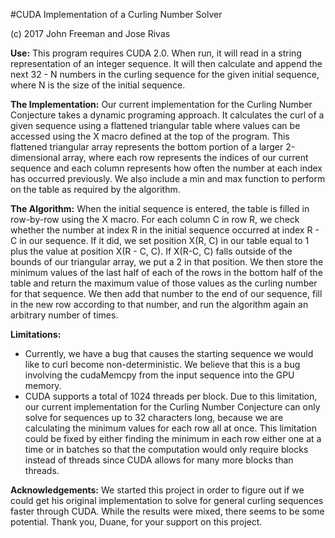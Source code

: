 #CUDA Implementation of a Curling Number Solver

(c) 2017 John Freeman and Jose Rivas

<b>Use:</b>
<lb>
This program requires CUDA 2.0. When run, it will read in a string representation of an integer sequence. It will then calculate and append the next 32 - N numbers in the curling sequence for the given initial sequence, where N is the size of the initial sequence.

<b>The Implementation:</b>
<lb>
Our current implementation for the Curling Number Conjecture takes a dynamic programing approach. It calculates the curl of a given sequence using a flattened triangular table where values can be accessed using the X macro defined at the top of the program. This flattened triangular array represents the bottom portion of a larger 2-dimensional array, where each row represents the indices of our current sequence and each column represents how often the number at each index has occurred previously. We also include a min and max function to perform on the table as required by the algorithm.

<b>The Algorithm:</b>
<lb>
When the initial sequence is entered, the table is filled in row-by-row using the X macro. For each column C in row R, we check whether the number at index R in the initial sequence occurred at index R - C in our sequence. If it did, we set position X(R, C) in our table equal to 1 plus the value at position X(R - C, C). If X(R-C, C) falls outside of the bounds of our triangular array, we put a 2 in that position. We then store the minimum values of the last half of each of the rows in the bottom half of the table and return the maximum value of those values as the curling number for that sequence. We then add that number to the end of our sequence, fill in the new row according to that number, and run the algorithm again an arbitrary number of times.

<b>Limitations:</b>
<ul>
<li>
Currently, we have a bug that causes the starting sequence we would like to curl become non-deterministic. We believe that this is a bug involving the cudaMemcpy from the input sequence into the GPU memory.
</li>
<li>
CUDA supports a total of 1024 threads per block. Due to this limitation, our current implementation for the Curling Number Conjecture can only solve for sequences up to 32 characters long, because we are calculating the minimum values for each row all at once. This limitation could be fixed by either finding the minimum in each row either one at a time or in batches so that the computation would only require blocks instead of threads since CUDA allows for many more blocks than threads.
</li>
</ul>
<b>Acknowledgements:</b>
<lb>
We started this project in order to figure out if we could get his original implementation to solve for general curling sequences faster through CUDA. While the results were mixed, there seems to be some potential. Thank you, Duane, for your support on this project.
